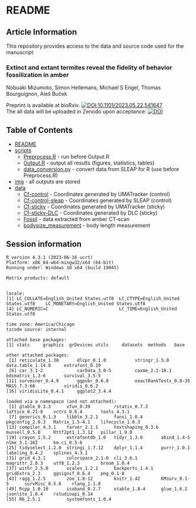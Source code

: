# README
## Article Information
This repository provides access to the data and source code used for the manuscript  
### **Extinct and extant termites reveal the fidelity of behavior fossilization in amber**  
Nobuaki Mizumoto, Simon Hellemans, Michael S Engel, Thomas Bourguignon, Aleš Buček  

Preprint is available at bioRxiv. [![DOI:10.1101/2023.05.22.541647](http://img.shields.io/badge/DOI-10.1101/2023.05.22.541647-B31B1B.svg)](https://doi.org/10.1101/2023.05.22.541647)  
The all data will be uploaded in Zenodo upon acceptance: [![DOI](https://zenodo.org/badge/DOI/XXXDOIXXX.svg)](https://doi.org/XXXDOIXXX)

## Table of Contents
* [README](./README.md)
* [scripts](./scripts)
  * [Preprocess.R](./scripts/Preprocess.R) - run before Output.R
  * [Output.R](./scripts/Output.R) - output all results (figures, statistics, tables)
  * [data_conversion.py](./scripts/data_conversion.py) - convert data from SLEAP for R (use before Preprocess.R)
* [img](./img) - all outputs are stored
* [data](./data)
  * [Cf-control](./data/Cf-control) - Coordinates generated by UMATracker (control)
  * [Cf-control-sleap](./data/Cf-control-sleap) - Coordinates generated by SLEAP (control)
  * [Cf-sticky](./data/Cf-sticky) - Coordinates generated by UMATracker (sticky)
  * [Cf-sticky-DLC](./data/Cf-sticky-DLC) - Coordinates generated by DLC (sticky)
  * [Fossil](./data/Fossil) - data extracted from amber CT-scan
  * [bodysize_measurement](./data/bodysize_measurement) - body length measurement
  

## Session information
```
R version 4.3.1 (2023-06-16 ucrt)
Platform: x86_64-w64-mingw32/x64 (64-bit)
Running under: Windows 10 x64 (build 19045)

Matrix products: default


locale:
[1] LC_COLLATE=English_United States.utf8  LC_CTYPE=English_United States.utf8    LC_MONETARY=English_United States.utf8
[4] LC_NUMERIC=C                           LC_TIME=English_United States.utf8    

time zone: America/Chicago
tzcode source: internal

attached base packages:
[1] stats     graphics  grDevices utils     datasets  methods   base     

other attached packages:
 [1] reticulate_1.30       dlcpr_0.1.0           stringr_1.5.0         data.table_1.14.8     extrafont_0.19       
 [6] car_3.1-2             carData_3.0-5         coxme_2.2-18.1        bdsmatrix_1.3-6       survival_3.5-5       
[11] survminer_0.4.9       ggpubr_0.6.0          exactRankTests_0.8-35 MASS_7.3-60           viridis_0.6.2        
[16] viridisLite_0.4.1     ggplot2_3.4.4        

loaded via a namespace (and not attached):
 [1] gtable_0.3.3      xfun_0.39         rstatix_0.7.2     lattice_0.21-8    vctrs_0.6.4       tools_4.3.1      
 [7] generics_0.1.3    tibble_3.2.1      fansi_1.0.4       pkgconfig_2.0.3   Matrix_1.5-4.1    lifecycle_1.0.3  
[13] compiler_4.3.1    farver_2.1.1      textshaping_0.3.6 munsell_0.5.0     Rttf2pt1_1.3.12   pillar_1.9.0     
[19] crayon_1.5.2      extrafontdb_1.0   tidyr_1.3.0       abind_1.4-5       nlme_3.1-162      km.ci_0.5-6      
[25] tidyselect_1.2.0  stringi_1.7.12    dplyr_1.1.4       purrr_1.0.1       labeling_0.4.2    splines_4.3.1    
[31] grid_4.3.1        colorspace_2.1-0  cli_3.6.1         magrittr_2.0.3    utf8_1.2.3        broom_1.0.4      
[37] withr_2.5.0       scales_1.2.1      backports_1.4.1   gridExtra_2.3     ggsignif_0.6.4    png_0.1-8        
[43] ragg_1.2.5        zoo_1.8-12        knitr_1.42        KMsurv_0.1-5      survMisc_0.5.6    rlang_1.1.0      
[49] Rcpp_1.0.10       isoband_0.2.7     xtable_1.8-4      glue_1.6.2        jsonlite_1.8.4    rstudioapi_0.14  
[55] R6_2.5.1          systemfonts_1.0.4
```
